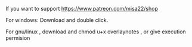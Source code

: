 If you want to support
https://www.patreon.com/misa22/shop


For windows:
Download and double click.

For gnu/linux , download and chmod u+x overlaynotes , or give execution permision
